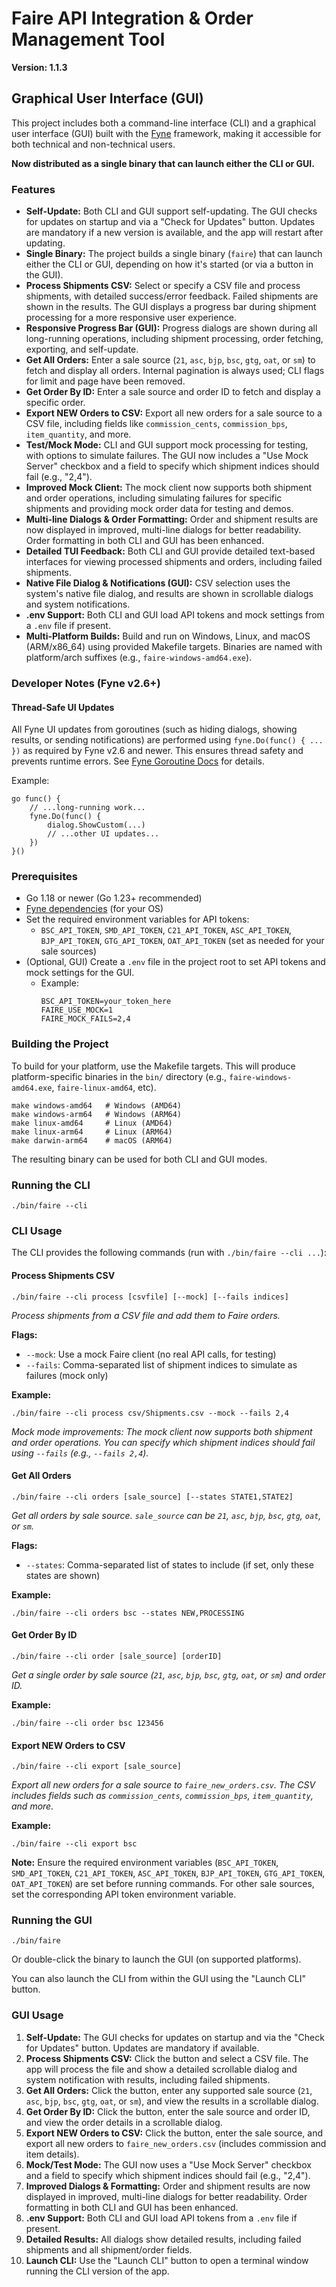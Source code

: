 # Faire API Integration & Order Management Tool

**Version: 1.1.3**

## Graphical User Interface (GUI)

This project includes both a command-line interface (CLI) and a graphical user interface (GUI) built with the [Fyne](https://fyne.io/) framework, making it accessible for both technical and non-technical users.

**Now distributed as a single binary that can launch either the CLI or GUI.**

### Features

- **Self-Update:** Both CLI and GUI support self-updating. The GUI checks for updates on startup and via a "Check for Updates" button. Updates are mandatory if a new version is available, and the app will restart after updating.
- **Single Binary:** The project builds a single binary (`faire`) that can launch either the CLI or GUI, depending on how it's started (or via a button in the GUI).
- **Process Shipments CSV:** Select or specify a CSV file and process shipments, with detailed success/error feedback. Failed shipments are shown in the results. The GUI displays a progress bar during shipment processing for a more responsive user experience.
- **Responsive Progress Bar (GUI):** Progress dialogs are shown during all long-running operations, including shipment processing, order fetching, exporting, and self-update.
- **Get All Orders:** Enter a sale source (`21`, `asc`, `bjp`, `bsc`, `gtg`, `oat`, or `sm`) to fetch and display all orders. Internal pagination is always used; CLI flags for limit and page have been removed.
- **Get Order By ID:** Enter a sale source and order ID to fetch and display a specific order.
- **Export NEW Orders to CSV:** Export all new orders for a sale source to a CSV file, including fields like `commission_cents`, `commission_bps`, `item_quantity`, and more.
- **Test/Mock Mode:** CLI and GUI support mock processing for testing, with options to simulate failures. The GUI now includes a "Use Mock Server" checkbox and a field to specify which shipment indices should fail (e.g., "2,4").
- **Improved Mock Client:** The mock client now supports both shipment and order operations, including simulating failures for specific shipments and providing mock order data for testing and demos.
- **Multi-line Dialogs & Order Formatting:** Order and shipment results are now displayed in improved, multi-line dialogs for better readability. Order formatting in both CLI and GUI has been enhanced.
- **Detailed TUI Feedback:** Both CLI and GUI provide detailed text-based interfaces for viewing processed shipments and orders, including failed shipments.
- **Native File Dialog & Notifications (GUI):** CSV selection uses the system's native file dialog, and results are shown in scrollable dialogs and system notifications.
- **.env Support:** Both CLI and GUI load API tokens and mock settings from a `.env` file if present.
- **Multi-Platform Builds:** Build and run on Windows, Linux, and macOS (ARM/x86_64) using provided Makefile targets. Binaries are named with platform/arch suffixes (e.g., `faire-windows-amd64.exe`).

### Developer Notes (Fyne v2.6+)

#### Thread-Safe UI Updates

All Fyne UI updates from goroutines (such as hiding dialogs, showing results, or sending notifications) are performed using `fyne.Do(func() { ... })` as required by Fyne v2.6 and newer. This ensures thread safety and prevents runtime errors. See [Fyne Goroutine Docs](https://docs.fyne.io/started/goroutines.html) for details.

Example:

```
go func() {
	// ...long-running work...
	fyne.Do(func() {
		dialog.ShowCustom(...)
		// ...other UI updates...
	})
}()
```

### Prerequisites

- Go 1.18 or newer (Go 1.23+ recommended)
- [Fyne dependencies](https://developer.fyne.io/started/#prerequisites) (for your OS)
- Set the required environment variables for API tokens:
  - `BSC_API_TOKEN`, `SMD_API_TOKEN`, `C21_API_TOKEN`, `ASC_API_TOKEN`, `BJP_API_TOKEN`, `GTG_API_TOKEN`, `OAT_API_TOKEN` (set as needed for your sale sources)
- (Optional, GUI) Create a `.env` file in the project root to set API tokens and mock settings for the GUI.
  - Example:
    ```
    BSC_API_TOKEN=your_token_here
    FAIRE_USE_MOCK=1
    FAIRE_MOCK_FAILS=2,4
    ```

### Building the Project

To build for your platform, use the Makefile targets. This will produce platform-specific binaries in the `bin/` directory (e.g., `faire-windows-amd64.exe`, `faire-linux-amd64`, etc).

```
make windows-amd64   # Windows (AMD64)
make windows-arm64   # Windows (ARM64)
make linux-amd64     # Linux (AMD64)
make linux-arm64     # Linux (ARM64)
make darwin-arm64    # macOS (ARM64)
```

The resulting binary can be used for both CLI and GUI modes.

### Running the CLI

```
./bin/faire --cli
```

### CLI Usage

The CLI provides the following commands (run with `./bin/faire --cli ...`):

#### Process Shipments CSV

```
./bin/faire --cli process [csvfile] [--mock] [--fails indices]
```

_Process shipments from a CSV file and add them to Faire orders._

**Flags:**

- `--mock`: Use a mock Faire client (no real API calls, for testing)
- `--fails`: Comma-separated list of shipment indices to simulate as failures (mock only)

**Example:**

```
./bin/faire --cli process csv/Shipments.csv --mock --fails 2,4
```

_Mock mode improvements: The mock client now supports both shipment and order operations. You can specify which shipment indices should fail using `--fails` (e.g., `--fails 2,4`)._

#### Get All Orders

```
./bin/faire --cli orders [sale_source] [--states STATE1,STATE2]
```

_Get all orders by sale source. `sale_source` can be `21`, `asc`, `bjp`, `bsc`, `gtg`, `oat`, or `sm`._

**Flags:**

- `--states`: Comma-separated list of states to include (if set, only these states are shown)

**Example:**

```
./bin/faire --cli orders bsc --states NEW,PROCESSING
```

#### Get Order By ID

```
./bin/faire --cli order [sale_source] [orderID]
```

_Get a single order by sale source (`21`, `asc`, `bjp`, `bsc`, `gtg`, `oat`, or `sm`) and order ID._

**Example:**

```
./bin/faire --cli order bsc 123456
```

#### Export NEW Orders to CSV

```
./bin/faire --cli export [sale_source]
```

_Export all new orders for a sale source to `faire_new_orders.csv`. The CSV includes fields such as `commission_cents`, `commission_bps`, `item_quantity`, and more._

**Example:**

```
./bin/faire --cli export bsc
```

**Note:** Ensure the required environment variables (`BSC_API_TOKEN`, `SMD_API_TOKEN`, `C21_API_TOKEN`, `ASC_API_TOKEN`, `BJP_API_TOKEN`, `GTG_API_TOKEN`, `OAT_API_TOKEN`) are set before running commands. For other sale sources, set the corresponding API token environment variable.

### Running the GUI

```
./bin/faire
```

Or double-click the binary to launch the GUI (on supported platforms).

You can also launch the CLI from within the GUI using the "Launch CLI" button.

### GUI Usage

1. **Self-Update:** The GUI checks for updates on startup and via the "Check for Updates" button. Updates are mandatory if available.
2. **Process Shipments CSV:** Click the button and select a CSV file. The app will process the file and show a detailed scrollable dialog and system notification with results, including failed shipments.
3. **Get All Orders:** Click the button, enter any supported sale source (`21`, `asc`, `bjp`, `bsc`, `gtg`, `oat`, or `sm`), and view the results in a scrollable dialog.
4. **Get Order By ID:** Click the button, enter the sale source and order ID, and view the order details in a scrollable dialog.
5. **Export NEW Orders to CSV:** Click the button, enter the sale source, and export all new orders to `faire_new_orders.csv` (includes commission and item details).
6. **Mock/Test Mode:** The GUI now uses a "Use Mock Server" checkbox and a field to specify which shipment indices should fail (e.g., "2,4").
7. **Improved Dialogs & Formatting:** Order and shipment results are now displayed in improved, multi-line dialogs for better readability. Order formatting in both CLI and GUI has been enhanced.
8. **.env Support:** Both CLI and GUI load API tokens from a `.env` file if present.
9. **Detailed Results:** All dialogs show detailed results, including failed shipments and all shipment/order fields.
10. **Launch CLI:** Use the "Launch CLI" button to open a terminal window running the CLI version of the app.
